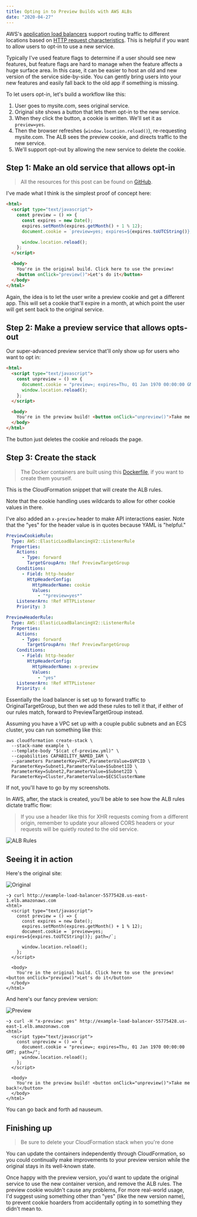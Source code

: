 ```yaml
---
title: Opting in to Preview Builds with AWS ALBs
date: "2020-04-27"
---
```


AWS's [application load balancers](https://docs.aws.amazon.com/elasticloadbalancing/latest/application/introduction.html) 
support routing traffic to different locations based on 
[HTTP request characteristics](https://docs.aws.amazon.com/elasticloadbalancing/latest/application/listener-update-rules.html). 
This is helpful if you want to allow users to opt-in to use a new service.

Typically I've used feature flags to determine if a user should see new features, but
feature flags are hard to manage when the feature affects a huge surface area. In this case,
it can be easier to host an old and new version of the service side-by-side. You can gently bring 
users into your new features and easily fall back to the old app if something is missing.

To let users opt-in, let's build a workflow like this:

1. User goes to mysite.com, sees original service.
1. Original site shows a button that lets them opt-in to the new service.
1. When they click the button, a cookie is written. We'll set it as `preview=yes`.
1. Then the browser refreshes (`window.location.reload()`), re-requesting mysite.com. The ALB sees the preview cookie, and directs traffic to the new service.
1. We'll support opt-out by allowing the new service to delete the cookie.

## Step 1: Make an old service that allows opt-in

> <i class="fa fa-github"></i> All the resources for this post can be found on [GitHub](https://github.com/terrbear/terrbear.github.io/tree/develop/content/blog/opt-in-previews-with-albs).

I've made what I think is the simplest proof of concept here:

```html
<html>
  <script type="text/javascript">
    const preview = () => {
      const expires = new Date();
      expires.setMonth(expires.getMonth() + 1 % 12);
      document.cookie = `preview=yes; expires=${expires.toUTCString()}; path=/`;

      window.location.reload();
    };
  </script>

  <body>
    You're in the original build. Click here to use the preview! 
    <button onClick="preview()">Let's do it</button>
  </body>
</html>
```

Again, the idea is to let the user write a preview cookie and get a different app. This will
set a cookie that'll expire in a month, at which point the user will get sent back to the original service.

## Step 2: Make a preview service that allows opts-out

Our super-advanced preview service that'll only show up for users who want to opt in:

```html
<html>
  <script type="text/javascript">
    const unpreview = () => {
      document.cookie = "preview=; expires=Thu, 01 Jan 1970 00:00:00 GMT; path=/";
      window.location.reload();
    };
  </script>

  <body>
    You're in the preview build! <button onClick="unpreview()">Take me back!</button>
  </body>
</html>
```

The button just deletes the cookie and reloads the page.

## Step 3: Create the stack

> <i class="fab fa-docker"></i> The Docker containers are built using this [Dockerfile](https://github.com/terrbear/terrbear.github.io/blob/develop/content/blog/opt-in-previews-with-albs/Dockerfile), if you want to create them yourself.

This is the CloudFormation snippet that will create the ALB rules.

Note that the cookie handling uses wildcards to allow for other cookie values in there.

I've also added an `x-preview` header to make API interactions easier. Note that the "yes"
for the header value is in quotes because YAML is "helpful."

```yml
PreviewCookieRule:
  Type: AWS::ElasticLoadBalancingV2::ListenerRule
  Properties: 
    Actions: 
      - Type: forward
        TargetGroupArn: !Ref PreviewTargetGroup
    Conditions: 
      - Field: http-header
        HttpHeaderConfig:
          HttpHeaderName: cookie
          Values:
            - "*preview=yes*"
    ListenerArn: !Ref HTTPListener
    Priority: 3

PreviewHeaderRule:
  Type: AWS::ElasticLoadBalancingV2::ListenerRule
  Properties: 
    Actions: 
      - Type: forward
        TargetGroupArn: !Ref PreviewTargetGroup
    Conditions: 
      - Field: http-header
        HttpHeaderConfig:
          HttpHeaderName: x-preview
          Values:
            - "yes"
    ListenerArn: !Ref HTTPListener
    Priority: 4
```

Essentially the load balancer is set up to forward traffic to OriginalTargetGroup, but then
we add these rules to tell it that, if either of our rules match, forward to PreviewTargetGroup instead.

Assuming you have a VPC set up with a couple public subnets and an ECS cluster, you can run something like
this:

```shell
aws cloudformation create-stack \
  --stack-name example \
  --template-body "$(cat cf-preview.yml)" \
  --capabilities CAPABILITY_NAMED_IAM \
  --parameters ParameterKey=VPC,ParameterValue=$VPCID \
  ParameterKey=Subnet1,ParameterValue=$Subnet1ID \
  ParameterKey=Subnet2,ParameterValue=$Subnet2ID \
  ParameterKey=Cluster,ParameterValue=$ECSClusterName
```

If not, you'll have to go by my screenshots.

In AWS, after, the stack is created, you'll be able to see how the ALB rules dictate traffic flow:

> <i class="fas fa-exclamation-triangle"></i> If you use a header like this for XHR requests coming from a different origin, remember to update your allowed CORS headers or your requests will be quietly routed to the old service.

![ALB Rules](./rules.png)

## Seeing it in action

Here's the original site:

![Original](./original.png)

```shell
~❯ curl http://example-load-balancer-55775428.us-east-1.elb.amazonaws.com
<html>
  <script type="text/javascript">
    const preview = () => {
      const expires = new Date();
      expires.setMonth(expires.getMonth() + 1 % 12);
      document.cookie = `preview=yes; expires=${expires.toUTCString()}; path=/`;

      window.location.reload();
    };
  </script>

  <body>
    You're in the original build. Click here to use the preview! <button onClick="preview()">Let's do it</button>
  </body>
</html>
```

And here's our fancy preview version:

![Preview](./preview.png)

```shell
~❯ curl -H "x-preview: yes" http://example-load-balancer-55775428.us-east-1.elb.amazonaws.com
<html>
  <script type="text/javascript">
    const unpreview = () => {
      document.cookie = "preview=; expires=Thu, 01 Jan 1970 00:00:00 GMT; path=/";
      window.location.reload();
    };
  </script>

  <body>
    You're in the preview build! <button onClick="unpreview()">Take me back!</button>
  </body>
</html>
```

You can go back and forth ad nauseum. 

## Finishing up

> <i class="fas fa-check-circle"></i> Be sure to delete your CloudFormation stack when you're done

You can update the containers independently through CloudFormation, so you could continually make 
improvements to your preview version while the original stays in its well-known state.

Once happy with the preview version, you'd want to update the original service to use the new
container version, and remove the ALB rules. The preview cookie wouldn't cause any problems, For
more real-world usage, I'd suggest using something other than "yes" (like the new version name),
to prevent cookie hoarders from accidentally opting in to something they didn't mean to.
